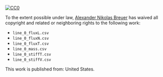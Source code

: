 [![CC0](http://i.creativecommons.org/p/zero/1.0/88x31.png)](http://creativecommons.org/publicdomain/zero/1.0/)

To the extent possible under law, [Alexander Nikolas Breuer](http://dial3343.org) has waived all copyright and related or neighboring rights to the following work:

* `line_0_fluxL.csv`
* `line_0_fluxN.csv`
* `line_0_fluxT.csv`
* `line_0_mass.csv`
* `line_0_stiffT.csv`
* `line_0_stiffV.csv`

This work is published from: United States.

